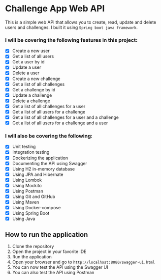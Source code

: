 # Challenge App Web API

This is a simple web API that allows you to create, 
read, update and delete users and challenges. 
I built it using `Spring boot java framework`.

### I will be covering the following features in this project:
- [x] Create a new user
- [x] Get a list of all users
- [x] Get a user by id
- [x] Update a user
- [x] Delete a user
- [x] Create a new challenge
- [x] Get a list of all challenges
- [x] Get a challenge by id
- [x] Update a challenge
- [x] Delete a challenge
- [x] Get a list of all challenges for a user
- [x] Get a list of all users for a challenge
- [x] Get a list of all challenges for a user and a challenge
- [x] Get a list of all users for a challenge and a user

### I will also be covering the following:
- [x] Unit testing
- [x] Integration testing
- [x] Dockerizing the application
- [x] Documenting the API using Swagger
- [x] Using H2 in-memory database
- [x] Using JPA and Hibernate
- [x] Using Lombok
- [x] Using Mockito
- [x] Using Postman
- [x] Using Git and GitHub
- [x] Using Maven
- [x] Using Docker-compose
- [x] Using Spring Boot
- [x] Using Java

## How to run the application
1. Clone the repository
2. Open the project in your favorite IDE
3. Run the application
4. Open your browser and go to `http://localhost:8080/swagger-ui.html`
5. You can now test the API using the Swagger UI
6. You can also test the API using Postman
